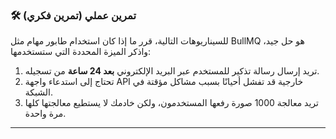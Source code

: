 ### 🛠️ تمرين عملي (تمرين فكري)
للسيناريوهات التالية، قرر ما إذا كان استخدام طابور مهام مثل BullMQ هو حل جيد، واذكر الميزة المحددة التي ستستخدمها:

1.  تريد إرسال رسالة تذكير للمستخدم عبر البريد الإلكتروني **بعد 24 ساعة** من تسجيله.
2.  تحتاج إلى استدعاء واجهة API خارجية قد تفشل أحيانًا بسبب مشاكل مؤقتة في الشبكة.
3.  تريد معالجة 1000 صورة رفعها المستخدمون، ولكن خادمك لا يستطيع معالجتها كلها مرة واحدة.

---

